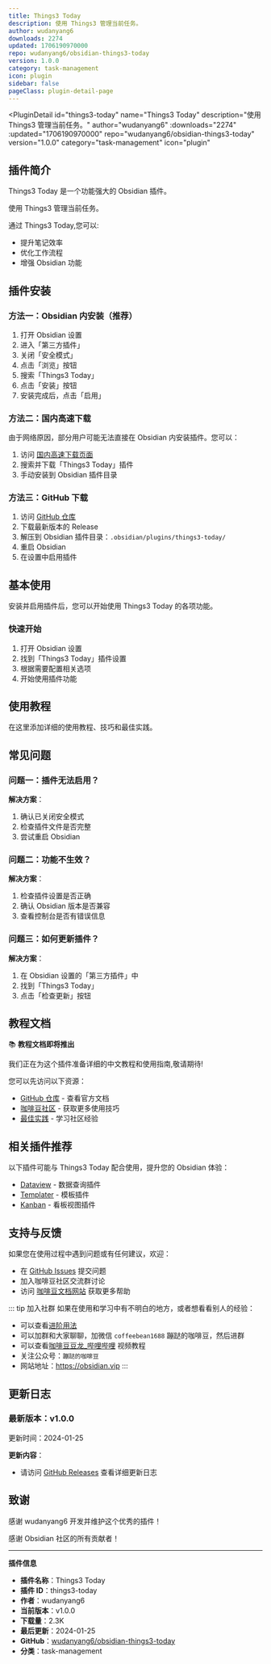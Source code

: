 ```yaml
---
title: Things3 Today
description: 使用 Things3 管理当前任务。
author: wudanyang6
downloads: 2274
updated: 1706190970000
repo: wudanyang6/obsidian-things3-today
version: 1.0.0
category: task-management
icon: plugin
sidebar: false
pageClass: plugin-detail-page
---
```


<PluginDetail
  id="things3-today"
  name="Things3 Today"
  description="使用 Things3 管理当前任务。"
  author="wudanyang6"
  :downloads="2274"
  :updated="1706190970000"
  repo="wudanyang6/obsidian-things3-today"
  version="1.0.0"
  category="task-management"
  icon="plugin"
>

<!-- AUTO_GENERATED_START -->
## 插件简介

Things3 Today 是一个功能强大的 Obsidian 插件。

使用 Things3 管理当前任务。

通过 Things3 Today,您可以:

- 提升笔记效率
- 优化工作流程
- 增强 Obsidian 功能

<!-- AUTO_GENERATED_END -->

<!-- AUTO_GENERATED_START -->
## 插件安装

### 方法一：Obsidian 内安装（推荐）

1. 打开 Obsidian 设置
2. 进入「第三方插件」
3. 关闭「安全模式」
4. 点击「浏览」按钮
5. 搜索「Things3 Today」
6. 点击「安装」按钮
7. 安装完成后，点击「启用」

### 方法二：国内高速下载

由于网络原因，部分用户可能无法直接在 Obsidian 内安装插件。您可以：

1. 访问 [国内高速下载页面](/zh/documentation/obsidian-plugins-download.html)
2. 搜索并下载「Things3 Today」插件
3. 手动安装到 Obsidian 插件目录

### 方法三：GitHub 下载

1. 访问 [GitHub 仓库](https://github.com/wudanyang6/obsidian-things3-today)
2. 下载最新版本的 Release
3. 解压到 Obsidian 插件目录：`.obsidian/plugins/things3-today/`
4. 重启 Obsidian
5. 在设置中启用插件

## 基本使用

安装并启用插件后，您可以开始使用 Things3 Today 的各项功能。

### 快速开始

1. 打开 Obsidian 设置
2. 找到「Things3 Today」插件设置
3. 根据需要配置相关选项
4. 开始使用插件功能

<!-- AUTO_GENERATED_END -->

<!-- CUSTOM_CONTENT_START:tutorial -->
## 使用教程

在这里添加详细的使用教程、技巧和最佳实践。

<!-- CUSTOM_CONTENT_END:tutorial -->

<!-- SHARED_CONTENT_START -->
## 常见问题

### 问题一：插件无法启用？

**解决方案**：
1. 确认已关闭安全模式
2. 检查插件文件是否完整
3. 尝试重启 Obsidian

### 问题二：功能不生效？

**解决方案**：
1. 检查插件设置是否正确
2. 确认 Obsidian 版本是否兼容
3. 查看控制台是否有错误信息

### 问题三：如何更新插件？

**解决方案**：
1. 在 Obsidian 设置的「第三方插件」中
2. 找到「Things3 Today」
3. 点击「检查更新」按钮

## 教程文档

📚 **教程文档即将推出**

我们正在为这个插件准备详细的中文教程和使用指南,敬请期待!

您可以先访问以下资源：
- [GitHub 仓库](https://github.com/wudanyang6/obsidian-things3-today) - 查看官方文档
- [咖啡豆社区](/zh/bases/) - 获取更多使用技巧
- [最佳实践](/zh/best-practices/) - 学习社区经验

## 相关插件推荐

以下插件可能与 Things3 Today 配合使用，提升您的 Obsidian 体验：

- [Dataview](/zh/plugins/dataview.html) - 数据查询插件
- [Templater](/zh/plugins/templater-obsidian.html) - 模板插件
- [Kanban](/zh/plugins/obsidian-kanban.html) - 看板视图插件

## 支持与反馈

如果您在使用过程中遇到问题或有任何建议，欢迎：

- 在 [GitHub Issues](https://github.com/wudanyang6/obsidian-things3-today/issues) 提交问题
- 加入咖啡豆社区交流群讨论
- 访问 [咖啡豆文档网站](https://obsidian.vip) 获取更多帮助

::: tip 加入社群
如果在使用和学习中有不明白的地方，或者想看看别人的经验：
- 可以查看[进阶用法](/zh/advanced)
- 可以加群和大家聊聊，加微信 `coffeebean1688` 蹦跶的咖啡豆，然后进群
- 可以查看[咖啡豆豆龙_哔哩哔哩](https://space.bilibili.com/618777356) 视频教程
- 关注公众号：`蹦跶的咖啡豆`
- 网站地址：https://obsidian.vip
:::
<!-- SHARED_CONTENT_END -->

<!-- AUTO_GENERATED_START -->
## 更新日志

### 最新版本：v1.0.0

更新时间：2024-01-25

**更新内容**：
- 请访问 [GitHub Releases](https://github.com/wudanyang6/obsidian-things3-today/releases) 查看详细更新日志

## 致谢

感谢 wudanyang6 开发并维护这个优秀的插件！

感谢 Obsidian 社区的所有贡献者！

---

**插件信息**
- **插件名称**：Things3 Today
- **插件 ID**：things3-today
- **作者**：wudanyang6
- **当前版本**：v1.0.0
- **下载量**：2.3K
- **最后更新**：2024-01-25
- **GitHub**：[wudanyang6/obsidian-things3-today](https://github.com/wudanyang6/obsidian-things3-today)
- **分类**：task-management
<!-- AUTO_GENERATED_END -->

</PluginDetail>

